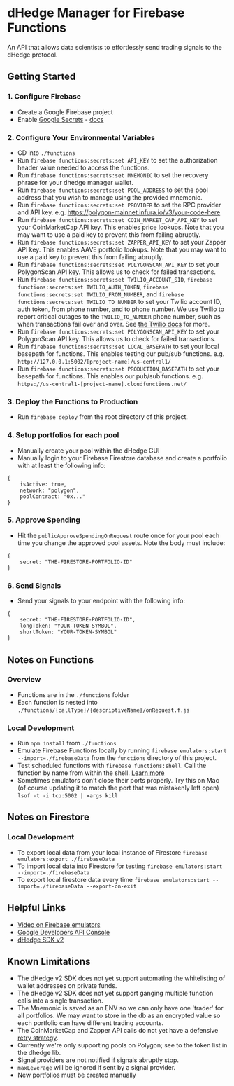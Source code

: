 # dHedge Manager for Firebase Functions
An API that allows data scientists to effortlessly send trading signals to the dHedge protocol.

## Getting Started

### 1. Configure Firebase
- Create a Google Firebase project
- Enable [Google Secrets](https://cloud.google.com/secret-manager) - [docs](https://firebase.google.com/docs/functions/config-env#managing_secrets)

### 2. Configure Your Environmental Variables
- CD into `./functions`
- Run `firebase functions:secrets:set API_KEY` to set the authorization header value needed to access the functions.
- Run `firebase functions:secrets:set MNEMONIC` to set the recovery phrase for your dhedge manager wallet.
- Run `firebase functions:secrets:set POOL_ADDRESS` to set the pool address that you wish to manage using the provided mnemonic.
- Run `firebase functions:secrets:set PROVIDER` to set the RPC provider and API key. e.g. https://polygon-mainnet.infura.io/v3/your-code-here
- Run `firebase functions:secrets:set COIN_MARKET_CAP_API_KEY` to set your CoinMarketCap API key. This enables price lookups. Note that you may want to use a paid key to prevent this from failing abruptly.
- Run `firebase functions:secrets:set ZAPPER_API_KEY` to set your Zapper API key. This enables AAVE portfolio lookups. Note that you may want to use a paid key to prevent this from failing abruptly.
- Run `firebase functions:secrets:set POLYGONSCAN_API_KEY` to set your PolygonScan API key. This allows us to check for failed transactions.
- Run `firebase functions:secrets:set TWILIO_ACCOUNT_SID`, `firebase functions:secrets:set TWILIO_AUTH_TOKEN`, `firebase functions:secrets:set TWILIO_FROM_NUMBER`, and `firebase functions:secrets:set TWILIO_TO_NUMBER` to set your Twilio account ID, auth token, from phone number, and to phone number. We use Twilio to report critical outages to the `TWILIO_TO_NUMBER` phone number, such as when transactions fail over and over. See [the Twilio docs](https://www.twilio.com/docs/libraries/node) for more.
- Run `firebase functions:secrets:set POLYGONSCAN_API_KEY` to set your PolygonScan API key. This allows us to check for failed transactions.
- Run `firebase functions:secrets:set LOCAL_BASEPATH` to set your local basepath for functions. This enables testing our pub/sub functions. e.g. `http://127.0.0.1:5002/[project-name]/us-central1/`
- Run `firebase functions:secrets:set PRODUCTION_BASEPATH` to set your basepath for functions. This enables our pub/sub functions. e.g. `https://us-central1-[project-name].cloudfunctions.net/`

### 3. Deploy the Functions to Production
- Run `firebase deploy` from the root directory of this project.

### 4. Setup portfolios for each pool
- Manually create your pool within the dHedge GUI
- Manually login to your Firebase Firestore database and create a portfolio with at least the following info:
```
{ 
    isActive: true,
    network: "polygon",
    poolContract: "0x..."
}
```

### 5. Approve Spending
- Hit the `publicApproveSpendingOnRequest` route once for your pool each time you change the approved pool assets. Note the body must include:
```
{ 
    secret: "THE-FIRESTORE-PORTFOLIO-ID"
}
```

### 6. Send Signals
- Send your signals to your endpoint with the following info:
```
{ 
    secret: "THE-FIRESTORE-PORTFOLIO-ID",
    longToken: "YOUR-TOKEN-SYMBOL",
    shortToken: "YOUR-TOKEN-SYMBOL"
}
```

## Notes on Functions
### Overview
- Functions are in the `./functions` folder
- Each function is nested into `./functions/{callType}/{descriptiveName}/onRequest.f.js`

### Local Development
- Run `npm install` from `./functions`
- Emulate Firebase Functions locally by running `firebase emulators:start --import=./firebaseData` from the `functions` directory of this project.
- Test scheduled functions with `firebase functions:shell`. Call the function by name from within the shell. [Learn more](https://stackoverflow.com/a/69424195/17273215)
- Sometimes emulators don't close their ports properly. Try this on Mac (of course updating it to match the port that was mistakenly left open) `lsof -t -i tcp:5002 | xargs kill`

## Notes on Firestore
### Local Development
- To export local data from your local instance of Firestore `firebase emulators:export ./firebaseData`
- To import local data into Firestore for testing `firebase emulators:start --import=./firebaseData`
- To export local firestore data every time `firebase emulators:start --import=./firebaseData --export-on-exit`


## Helpful Links
- [Video on Firebase emulators](https://www.youtube.com/watch?v=pkgvFNPdiEs)
- [Google Developers API Console](https://console.developers.google.com/apis/dashboard)
- [dHedge SDK v2](https://github.com/dhedge/dhedge-v2-sdk)

## Known Limitations
- The dHedge v2 SDK does not yet support automating the whitelisting of wallet addresses on private funds.
- The dHedge v2 SDK does not yet support ganging multiple function calls into a single transaction.
- The Mnemonic is saved as an ENV so we can only have one 'trader' for all portfolios. We may want to store in the db as an encrypted value so each portfolio can have different trading accounts.
- The CoinMarketCap and Zapper API calls do not yet have a defensive [retry strategy](https://github.com/tim-kos/node-retry).
- Currently we're only supporting pools on Polygon; see to the token list in the dhedge lib.
- Signal providers are not notified if signals abruptly stop.
- `maxLeverage` will be ignored if sent by a signal provider.
- New portfolios must be created manually